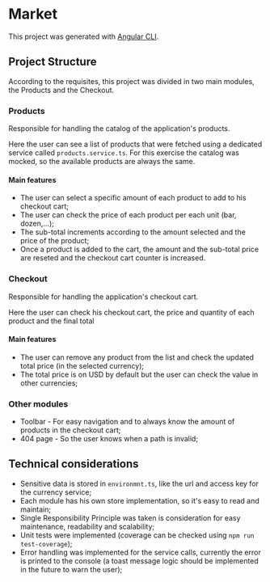 # Market

This project was generated with [Angular CLI](https://github.com/angular/angular-cli).

## Project Structure

According to the requisites, this project was divided in two main modules, the Products and the Checkout.

### Products

Responsible for handling the catalog of the application's products.

Here the user can see a list of products that were fetched using a dedicated service called `products.service.ts`. For this exercise the catalog was mocked, so the available products are always the same.

#### Main features
* The user can select a specific amount of each product to add to his checkout cart;
* The user can check the price of each product per each unit (bar, dozen,...);
* The sub-total increments according to the amount selected and the price of the product;
* Once a product is added to the cart, the amount and the sub-total price are reseted and the checkout cart counter is increased.

### Checkout

Responsible for handling the application's checkout cart.

Here the user can check his checkout cart, the price and quantity of each product and the final total

#### Main features
* The user can remove any product from the list and check the updated total price (in the selected currency);
* The total price is on USD by default but the user can check the value in other currencies;

### Other modules

* Toolbar - For easy navigation and to always know the amount of products in the checkout cart;
* 404 page - So the user knows when a path is invalid;

## Technical considerations

* Sensitive data is stored in `environmnt.ts`, like the url and access key for the currency service;
* Each module has his own store implementation, so it's easy to read and maintain;
* Single Responsibility Principle was taken is consideration for easy maintenance, readability and scalability;
* Unit tests were implemented (coverage can be checked using `npm run test-coverage`);
* Error handling was implemented for the service calls, currently the error is printed to the console (a toast message logic should be implemented in the future to warn the user);
